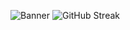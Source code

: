 ![Banner](https://i.ibb.co/x7PrTcR/replicate-prediction-6omgkorbxsjgxastmloagaeveu.jpg)
![GitHub Streak](https://github-readme-streak-stats.herokuapp.com?user=Alauddin-24434&theme=algolia)

